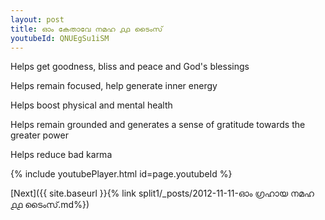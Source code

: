 ```yaml
---
layout: post
title: ഓം കേതാവേ നമഹ ൧൧ ടൈംസ്
youtubeId: QNUEgSu1iSM
---
```

 
 
Helps get goodness, bliss and peace and God's blessings
 
Helps remain focused, help generate inner energy 
 
Helps boost physical and mental health 
 
Helps remain grounded and generates a sense of gratitude towards the greater power 
 
Helps reduce bad karma
 
 
 
 


{% include youtubePlayer.html id=page.youtubeId %}
 
[Next]({{ site.baseurl }}{% link  split1/_posts/2012-11-11-ഓം ഗ്രഹായ നമഹ ൧൧ ടൈംസ്.md%})
 
